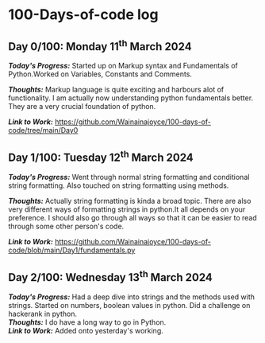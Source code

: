 # 100-Days-of-code log
## Day 0/100: Monday 11<sup>th</sup> March 2024
***Today's Progress:*** Started up on Markup syntax and Fundamentals of Python.Worked on Variables, Constants and Comments.

***Thoughts:*** Markup language is quite exciting and harbours alot of functionality. I am actually now understanding python fundamentals better. They are a very crucial foundation of python.

***Link to Work:***  https://github.com/Wainainajoyce/100-days-of-code/tree/main/Day0

## Day 1/100: Tuesday 12<sup>th</sup> March 2024
***Today's Progress:*** Went through normal string formatting and conditional string formatting. Also touched on string formatting using methods.

***Thoughts:*** Actually string formatting is kinda a broad topic. There are also very different ways of formatting strings in python.It all depends on your preference. I should also go through all ways so that it can be easier to read through some other person's code.

***Link to Work:*** https://github.com/Wainainajoyce/100-days-of-code/blob/main/Day1/fundamentals.py

## Day 2/100: Wednesday 13<sup>th</sup> March 2024
***Today's Progress:*** Had a deep dive into strings and the methods used with strings. Started on numbers, boolean values in python. Did a challenge on hackerank in python.  
***Thoughts:*** I do have a long way to go in Python.  
***Link to Work:*** Added onto yesterday's working.





